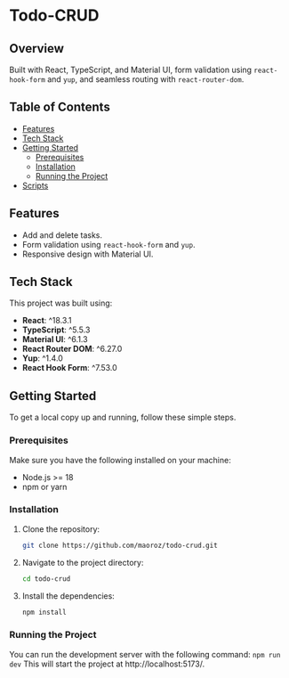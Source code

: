# Todo-CRUD

## Overview

Built with React, TypeScript, and Material UI, form validation using `react-hook-form` and `yup`, and seamless routing with `react-router-dom`.

## Table of Contents
- [Features](#features)
- [Tech Stack](#tech-stack)
- [Getting Started](#getting-started)
  - [Prerequisites](#prerequisites)
  - [Installation](#installation)
  - [Running the Project](#running-the-project)
- [Scripts](#scripts)

## Features

- Add and delete tasks.
- Form validation using `react-hook-form` and `yup`.
- Responsive design with Material UI.

## Tech Stack

This project was built using:

- **React**: ^18.3.1
- **TypeScript**: ^5.5.3
- **Material UI**: ^6.1.3
- **React Router DOM**: ^6.27.0
- **Yup**: ^1.4.0
- **React Hook Form**: ^7.53.0

## Getting Started
To get a local copy up and running, follow these simple steps.

### Prerequisites
Make sure you have the following installed on your machine:

- Node.js >= 18
- npm or yarn

### Installation
1. Clone the repository:
    ```sh
    git clone https://github.com/maoroz/todo-crud.git
    ```
2. Navigate to the project directory:
    ```sh
    cd todo-crud
    ```
3. Install the dependencies:
    ```sh
    npm install
    ```
### Running the Project

You can run the development server with the following command:
    `npm run dev`
This will start the project at http://localhost:5173/.
